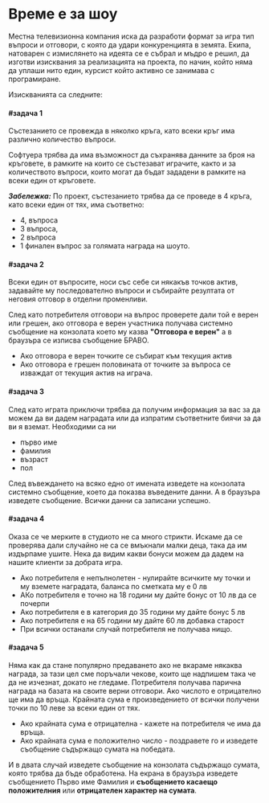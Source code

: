 # Време е за шоу

Местна телевизионна компания иска да разработи формат за игра тип въпроси и отговори, с която
да удари конкуренцията в земята. Екипа, натоварен с измислянето на идеята се е събрал и мъдро
е решил, да изготви изисквания за реализацията на проекта, по начин, който няма да уплаши нито
един, курсист който активно се занимава с програмиране. 

Изискванията са следните:

#### **#задача 1** 
Състезанието се провежда в няколко кръга, като всеки кръг има различно количество въпроси.

Софтуера трябва да има възможност да съхранява данните за броя на кръговете, в рамките на които се състезават играчите, както и за количеството въпроси, които могат да бъдат зададени в рамките на всеки един от кръговете. 

***Забележка:*** По проект, състезанието трябва да се проведе в 4 кръга, като
всеки един от тях, има съответно: 
 - 4, въпроса
 - 3 въпроса, 
 - 2 въпроса 
 - 1 финален въпрос за голямата награда на шоуто.

#### **#задача 2** 
Всеки един от въпросите, носи със себе си някакъв точков актив, задавайте му последователно въпроси и събирайте резултата от неговия отговор в отделни променливи.

След като потребителя отговори на въпрос проверете дали той е верен или грешен, ако отговора е верен участника получава системно съобщение на конзолата което му казва **"Отговора е верен"** а в браузъра се изписва съобщение БРАВО.
- Ако отговора е верен точките се събират към текущия актив
- Ако отговора е грешен половината от точките за въпроса се изваждат от текущия актив на играча.

#### **#задача 3** 
След като играта приключи трябва да получим информация за вас за да можем да ви дадем наградата или да изпратим съответните биячи за да ви я вземат. Необходими са ни
- първо име
- фамилия
- възраст
- пол

След въвеждането на всяко едно от имената изведете на конзолата системно съобщение, което да показва въведените данни. А в браузъра изведете съобщение. Всички данни са записани успешно.

#### **#задача 4** 
Оказа се че мерките в студиото не са много стрикти. Искаме да се проверява дали случайно не са се вмъкнали малки деца, така да им издърпаме ушите. Нека да видим какви бонуси можем да дадем на нашите клиенти за добрата игра.
- Ако потребителя е непълнолетен - нулирайте всичките му точки и му вземете наградата, баланса по сметката му е 0 лв
- АКо потребителя е точно на 18 години му дайте бонус от 10 лв да се почерпи
- Ако потребителя е в категория до 35 години му дайте бонус 5 лв
- Ако потребителя е на 65 години му дайте 60 лв добавка старост
- При всички останали случай потребителя не получава нищо. 


#### **#задача 5** 
Няма как да стане популярно предаването ако не вкараме някаква награда, за тази цел сме поръчали чекове, които ще надпишем така че да не изчезнат, докато не гледаме. Потребителя получава парична награда на базата на своите верни отговори. Ако числото е отрицателно ще има да връща. Крайната сума е произведението от всички получени точки по 10 леве за всеки един от тях.
- Ако крайната сума е отрицателна - кажете на потребителя че има да връща.
- Ако крайната сума е положително число - поздравете го и изведете съобщение съдържащо сумата на победата.

И в двата случай изведете съобщение на конзолата съдържащо сумата, която трябва да бъде обработена.  На екрана в браузъра изведете съобщението Първо име Фамилия и **съобщението касаещо положителния** или **отрицателен характер на сумата**.
